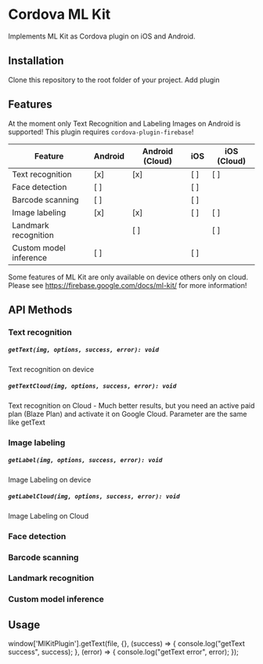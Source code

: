 # Cordova ML Kit

Implements ML Kit as Cordova plugin on iOS and Android.

## Installation

Clone this repository to the root folder of your project.
Add plugin <plugin name="cordova-ml-kit" spec="cordova-ml-kit" />

## Features

At the moment only Text Recognition and Labeling Images on Android is supported! This plugin requires ``cordova-plugin-firebase``!

| Feature                | Android | Android (Cloud) | iOS | iOS (Cloud) |
|------------------------|---------|-----------------|-----|-------------|
| Text recognition       | [x]     | [x]             | [ ] | [ ]         |
| Face detection         | [ ]     |                 | [ ] |             |
| Barcode scanning       | [ ]     |                 | [ ] |             |
| Image labeling         | [x]     | [x]             | [ ] | [ ]         |
| Landmark recognition   |         | [ ]             |     | [ ]         |
| Custom model inference | [ ]     |                 | [ ] |             |

Some features of ML Kit are only available on device others only on cloud. Please see https://firebase.google.com/docs/ml-kit/ for more information!

## API Methods
### Text recognition

##### **`getText(img, options, success, error): void`**
Text recognition on device

#####  **`getTextCloud(img, options, success, error): void`**
Text recognition on Cloud - Much better results, but you need an active paid plan (Blaze Plan) and activate it on Google Cloud. Parameter are the same like getText

### Image labeling

#####  **`getLabel(img, options, success, error): void`**
Image Labeling on device

#####  **`getLabelCloud(img, options, success, error): void`**
Image Labeling on Cloud

### Face detection

### Barcode scanning

### Landmark recognition

### Custom model inference

## Usage

window['MlKitPlugin'].getText(file, {},
    (success) => {
        console.log("getText success", success);
    },
    (error) => {
        console.log("getText error", error);
});

